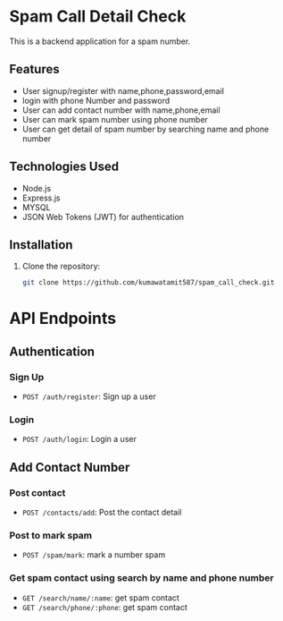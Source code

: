 # Spam Call Detail Check

This is a backend application for a spam number.

## Features

- User signup/register with name,phone,password,email
- login with phone Number and password
- User can add contact number with name,phone,email
- User can mark spam number using phone number
- User can get detail of spam number by searching name and phone number

## Technologies Used

- Node.js
- Express.js
- MYSQL
- JSON Web Tokens (JWT) for authentication

## Installation

1. Clone the repository:

   ```bash
   git clone https://github.com/kumawatamit587/spam_call_check.git


# API Endpoints

## Authentication

### Sign Up
- `POST /auth/register`: Sign up a user

### Login
- `POST /auth/login`: Login a user

## Add Contact Number

### Post contact
- `POST /contacts/add`: Post the contact detail
### Post to mark spam
- `POST /spam/mark`: mark a number spam
### Get spam contact using search by name and phone number
- `GET /search/name/:name`: get spam contact
- `GET /search/phone/:phone`: get spam contact

